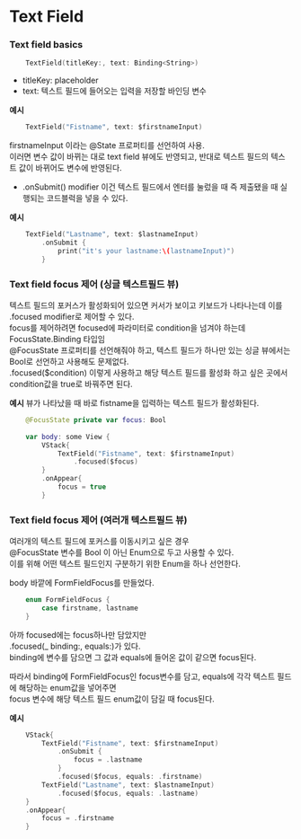 #  Text Field

### Text field basics

```swift
    TextField(titleKey:, text: Binding<String>)
```
- titleKey: placeholder
- text: 텍스트 필드에 들어오는 입력을 저장할 바인딩 변수

**예시**
```swift
    TextField("Fistname", text: $firstnameInput)
```
firstnameInput 이라는 @State 프로퍼티를 선언하여 사용.   
이러면 변수 값이 바뀌는 대로 text field 뷰에도 반영되고, 반대로 텍스트 필드의 텍스트 값이 바뀌어도 변수에 반영된다.

- .onSubmit() modifier
이건 텍스트 필드에서 엔터를 눌렀을 때 즉 제출됐을 때 실행되는 코드블럭을 넣을 수 있다.

**예시**
```swift
    TextField("Lastname", text: $lastnameInput)
        .onSubmit {
            print("it's your lastname:\(lastnameInput)")
        }
```

### Text field focus 제어 (싱글 텍스트필드 뷰)
텍스트 필드의 포커스가 활성화되어 있으면 커서가 보이고 키보드가 나타나는데 이를 .focused modifier로 제어할 수 있다.   
focus를 제어하려면 focused에 파라미터로 condition을 넘겨야 하는데 FocusState<Value>.Binding 타입임   
@FocusState 프로퍼티를 선언해줘야 하고, 텍스트 필드가 하나만 있는 싱글 뷰에서는 Bool로 선언하고 사용해도 문제없다.   
.focused($condition) 이렇게 사용하고 해당 텍스트 필드를 활성화 하고 싶은 곳에서 condition값을 true로 바꿔주면 된다.   

**예시**
뷰가 나타났을 때 바로 fistname을 입력하는 텍스트 필드가 활성화된다.

```swift
    @FocusState private var focus: Bool
    
    var body: some View {
        VStack{
            TextField("Fistname", text: $firstnameInput)
                .focused($focus)
        }
        .onAppear{
            focus = true
        }
```

### Text field focus 제어 (여러개 텍스트필드 뷰)
여러개의 텍스트 필드에 포커스를 이동시키고 싶은 경우   
@FocusState 변수를 Bool 이 아닌 Enum으로 두고 사용할 수 있다.   
이를 위해 어떤 텍스트 필드인지 구분하기 위한 Enum을 하나 선언한다.   

body 바깥에 FormFieldFocus를 만들었다.
```swift
    enum FormFieldFocus {
        case firstname, lastname
    }
```

아까 focused에는 focus하나만 담았지만   
.focused(_ binding:, equals:)가 있다.   
binding에 변수를 담으면 그 값과 equals에 들어온 값이 같으면 focus된다.   

따라서 binding에 FormFieldFocus인 focus변수를 담고, equals에 각각 텍스트 필드에 해당하는 enum값을 넣어주면   
focus 변수에 해당 텍스트 필드 enum값이 담길 때 focus된다.

**예시**
```swift
    VStack{
        TextField("Fistname", text: $firstnameInput)
            .onSubmit {
                focus = .lastname
            }
            .focused($focus, equals: .firstname)
        TextField("Lastname", text: $lastnameInput)
            .focused($focus, equals: .lastname)
    }
    .onAppear{
        focus = .firstname
    }
```
